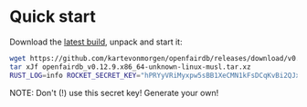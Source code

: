 # Quick start

Download the [latest build](https://github.com/kartevonmorgen/openfairdb/releases/download/v0.12.9/openfairdb_v0.12.9.x86_64-unknown-linux-musl.tar.xz),
unpack and start it:

```sh
wget https://github.com/kartevonmorgen/openfairdb/releases/download/v0.12.9/openfairdb_v0.12.9.x86_64-unknown-linux-musl.tar.xz
tar xJf openfairdb_v0.12.9.x86_64-unknown-linux-musl.tar.xz
RUST_LOG=info ROCKET_SECRET_KEY="hPRYyVRiMyxpw5sBB1XeCMN1kFsDCqKvBi2QJxBVHQk=" ./openfairdb
```

NOTE: Don't (!) use this secret key! Generate your own!
